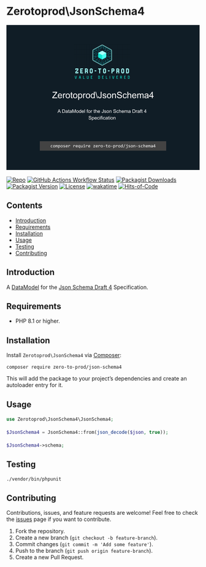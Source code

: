 # Zerotoprod\JsonSchema4

![](./logo.png)

[![Repo](https://img.shields.io/badge/github-gray?logo=github)](https://github.com/zero-to-prod/json-schema4)
[![GitHub Actions Workflow Status](https://img.shields.io/github/actions/workflow/status/zero-to-prod/json-schema4/test.yml?label=tests)](https://github.com/zero-to-prod/json-schema4/actions)
[![Packagist Downloads](https://img.shields.io/packagist/dt/zero-to-prod/json-schema4?color=blue)](https://packagist.org/packages/zero-to-prod/json-schema4/stats)
[![Packagist Version](https://img.shields.io/packagist/v/zero-to-prod/json-schema4?color=f28d1a)](https://packagist.org/packages/zero-to-prod/json-schema4)
[![License](https://img.shields.io/packagist/l/zero-to-prod/json-schema4?color=red)](https://github.com/zero-to-prod/json-schema4/blob/main/LICENSE.md)
[![wakatime](https://wakatime.com/badge/github/zero-to-prod/json-schema4.svg)](https://wakatime.com/badge/github/zero-to-prod/json-schema4)
[![Hits-of-Code](https://hitsofcode.com/github/zero-to-prod/json-schema4?branch=main)](https://hitsofcode.com/github/zero-to-prod/json-schema4/view?branch=main)

## Contents

- [Introduction](#introduction)
- [Requirements](#requirements)
- [Installation](#installation)
- [Usage](#usage)
- [Testing](#testing)
- [Contributing](#contributing)

## Introduction

A [DataModel](https://github.com/zero-to-prod/data-model) for the [Json Schema Draft 4](https://json-schema.org/draft-04/draft-zyp-json-schema-04) Specification.

## Requirements

- PHP 8.1 or higher.

## Installation

Install `Zerotoprod\JsonSchema4` via [Composer](https://getcomposer.org/):

```shell
composer require zero-to-prod/json-schema4
```

This will add the package to your project’s dependencies and create an autoloader entry for it.

## Usage

```php
use Zerotoprod\JsonSchema4\JsonSchema4;

$JsonSchema4 = JsonSchema4::from(json_decode($json, true));

$JsonSchema4->schema;
```

## Testing

```shell
./vendor/bin/phpunit
```

## Contributing

Contributions, issues, and feature requests are welcome!
Feel free to check the [issues](https://github.com/zero-to-prod/json-schema4/issues) page if you want to contribute.

1. Fork the repository.
2. Create a new branch (`git checkout -b feature-branch`).
3. Commit changes (`git commit -m 'Add some feature'`).
4. Push to the branch (`git push origin feature-branch`).
5. Create a new Pull Request.